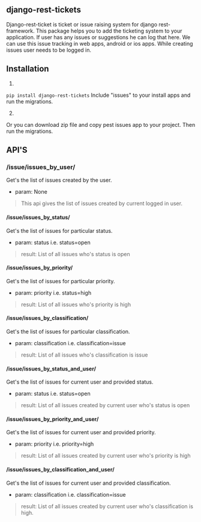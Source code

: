 ## django-rest-tickets
Django-rest-ticket is ticket or issue raising system for django rest-framework. This package helps you to add the ticketing system to your application. If user has any issues or suggestions he can log that here. We can use this issue tracking in web apps, android or ios apps. While creating issues user needs to be logged in.

## Installation
1. 
`pip install django-rest-tickets`
Include "issues" to your install apps and run the migrations.

2.
Or you can download zip file and copy pest issues app to your project. Then run the migrations.

## API'S

### /issue/issues_by_user/
Get's the list of issues created by the user.
* param: None
> This api gives the list of issues created by current logged in user.

#### /issue/issues_by_status/
Get's the list of issues for particular status.
* param: status i.e. status=open
> result: List of all issues who's status is open

#### /issue/issues_by_priority/
Get's the list of issues for particular priority.
* param: priority i.e. status=high
> result: List of all issues who's priority is high

#### /issue/issues_by_classification/
Get's the list of issues for particular classification.
* param: classification i.e. classification=issue
> result: List of all issues who's classification is issue

#### /issue/issues_by_status_and_user/
Get's the list of issues for current user and provided status.
* param: status i.e. status=open
> result: List of all issues created by current user who's status is open

#### /issue/issues_by_priority_and_user/
Get's the list of issues for current user and provided priority.
* param: priority i.e. priority=high
> result: List of all issues created by current user who's priority is high

#### /issue/issues_by_classification_and_user/
Get's the list of issues for current user and provided classification.
* param: classification i.e. classification=issue
> result: List of all issues created by current user who's classification is high.
